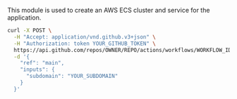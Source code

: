This module is used to create an AWS ECS cluster and service for the application.

```sh
curl -X POST \
  -H "Accept: application/vnd.github.v3+json" \
  -H "Authorization: token YOUR_GITHUB_TOKEN" \
  https://api.github.com/repos/OWNER/REPO/actions/workflows/WORKFLOW_ID_OR_FILE_NAME/dispatches \
  -d '{
    "ref": "main",
    "inputs": {
      "subdomain": "YOUR_SUBDOMAIN"
    }
  }'
```
